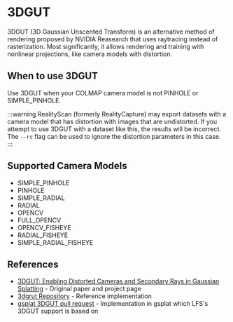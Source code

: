 # 3DGUT

3DGUT (3D Gaussian Unscented Transform) is an alternative method of rendering proposed by NVIDIA Reasearch that uses raytracing instead of rasterization. Most significantly, it allows rendering and training with nonlinear projections, like camera models with distortion.

## When to use 3DGUT
Use 3DGUT when your COLMAP camera model is not PINHOLE or SIMPLE_PINHOLE.

:::warning
RealityScan (formerly RealityCapture) may export datasets with a camera model that has distortion with images that are undistorted. If you attempt to use 3DGUT with a dataset like this, the results will be incorrect. The `--rc` flag can be used to ignore the distortion parameters in this case.
:::

## Supported Camera Models
- SIMPLE_PINHOLE
- PINHOLE
- SIMPLE_RADIAL
- RADIAL
- OPENCV
- FULL_OPENCV
- OPENCV_FISHEYE
- RADIAL_FISHEYE
- SIMPLE_RADIAL_FISHEYE

## References
- [3DGUT: Enabling Distorted Cameras and Secondary Rays in Gaussian Splatting](https://research.nvidia.com/labs/toronto-ai/3DGUT/) - Original paper and project page
- [3dgrut Repository](https://github.com/nv-tlabs/3dgrut) - Reference implementation
- [gsplat 3DGUT pull request](https://github.com/nerfstudio-project/gsplat/pull/667) - Implementation in gsplat which LFS's 3DGUT support is based on